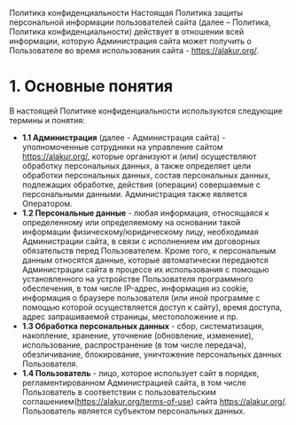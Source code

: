 Политика конфиденциальности
Настоящая Политика защиты персональной информации пользователей сайта (далее – Политика, Политика конфиденциальности) действует в отношении всей информации, которую Администрация сайта может получить о Пользователе во время использования сайта - https://alakur.org/.

# **1.** Основные понятия
В настоящей Политике конфиденциальности используются следующие термины и понятия:


- **1.1 Администрация** (далее - Администрация сайта) - уполномоченные сотрудники на управление сайтом https://alakur.org/, которые организуют и (или) осуществляют обработку персональных данных, а также определяет цели обработки персональных данных, состав персональных данных, подлежащих обработке, действия (операции) совершаемые с персональными данными. Администрация также является Оператором.
- **1.2 Персональные данные** - любая информация, относящаяся к определенному или определяемому на основании такой информации физическому/юридическому лицу, необходимая Администрации сайта, в связи с исполнением им договорных обязательств перед Пользователем.
Кроме того, к персональным данным относятся данные, которые автоматически передаются Администрации сайта в процессе их использования с помощью установленного на устройстве Пользователя программного обеспечения, в том числе IP-адрес, информация из cookie, информация о браузере пользователя (или иной программе с помощью которой осуществляется доступ к сайту), время доступа, адрес запрашиваемой страницы, местоположение и пр.
- **1.3 Обработка персональных данных** - сбор, систематизация, накопление, хранение, уточнение (обновление, изменение), использование, распространение (в том числе передача), обезличивание, блокирование, уничтожение персональных данных Пользователя.
- **1.4 Пользователь** - лицо, которое использует сайт в порядке, регламентированном Администрацией сайта, в том числе Пользователь в соответствии с пользовательским соглашением(https://alakur.org/terms-of-use) сайта https://alakur.org/. Пользователь является субъектом персональных данных.
